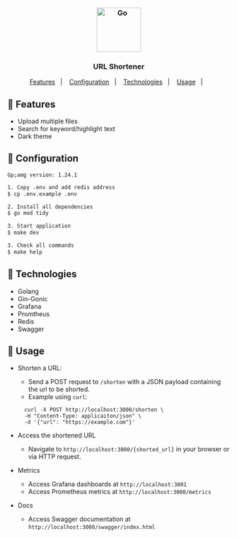 <h3 align="center">
   <img src="https://user-images.githubusercontent.com/58083563/193971505-32402d48-42cc-4ac2-be84-9f0a7a470784.svg" alt="Go" width="100" />
</h3>
<h3 align="center">URL Shortener</h3>

<p align="center">
  <a href="#gift-Features">Features</a>&nbsp;&nbsp;&nbsp;|&nbsp;&nbsp;&nbsp;
  <a href="#wrench-Configuration">Configuration</a>&nbsp;&nbsp;&nbsp;|&nbsp;&nbsp;&nbsp;
  <a href="#rocket-Technologies">Technologies</a>&nbsp;&nbsp;&nbsp;|&nbsp;&nbsp;&nbsp;
  <a href="#memo-Usage">Usage</a>&nbsp;&nbsp;&nbsp;|&nbsp;&nbsp;&nbsp;
</p>

## :gift: Features

- Upload multiple files
- Search for keyword/highlight text
- Dark theme

## :wrench: Configuration

`Gp;amg version: 1.24.1`

```bash
1. Copy .env and add redis address
$ cp .env.example .env

2. Install all dependencies
$ go mod tidy

3. Start application
$ make dev

3. Check all commands
$ make help
```

## :rocket: Technologies

- Golang
- Gin-Gonic
- Grafana
- Promtheus
- Redis
- Swagger

## :memo: Usage

- Shorten a URL:
  - Send a POST request to `/shorten` with a JSON payload containing the url to be shorted.
  - Example using `curl`:
  ```
    curl -X POST http://localhost:3000/shorten \
    -H "Content-Type: applicaiton/json" \
    -d '{"url": "https://example.com"}'
  ```

- Access the shortened URL
  - Navigate to `http://localhost:3000/{shorted_url}` in your browser or via HTTP request.

- Metrics
  - Access Grafana dashboards at `http://localhost:3001`
  - Access Prometheus metrics at `http://localhost:3000/metrics`

- Docs
  - Access Swagger documentation at `http://localhost:3000/swagger/index.html`